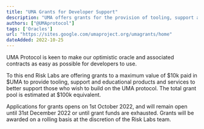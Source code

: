 ```yaml
---
title: "UMA Grants for Developer Support"
description: "UMA offers grants for the provision of tooling, support and education for developers seeking to build on UMA "
authors: ["@UMAprotocol"]
tags: ['Oracles']
url: "https://sites.google.com/umaproject.org/umagrants/home"
dateAdded: 2022-10-25
---
```


UMA Protocol is keen to make our optimistic oracle and associated contracts as easy as possible for developers to use.  
  
To this end Risk Labs are offering grants to a maximum value of $10k paid in $UMA to provide tooling, support and educational products and services to better support those who wish to build on the UMA protocol. The total grant pool is estimated at $100k equivalent.  
  
Applications for grants opens on 1st October 2022, and will remain open until 31st December 2022 or until grant funds are exhausted. Grants will be awarded on a rolling basis at the discretion of the Risk Labs team.
